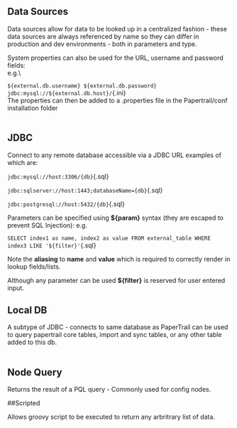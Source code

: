 ## Data Sources

Data sources allow for data to be looked up in a centralized fashion -
these data sources are always referenced by name so they can differ in
production and dev environments - both in parameters and type.

System properties can also be used for the URL, username and password
fields:\
 e.g.\

`${external.db.username} ${external.db.password} jdbc:mysql://${external.db.host}/`{.ini}\
 The properties can then be added to a .properties file in the
Papertrail/conf installation folder\
  

## JDBC


Connect to any remote database accessible via a JDBC URL examples of
which are:

`jdbc:mysql://host:3306/{db}`{.sql}

`jdbc:sqlserver://host:1443;databaseName={db}`{.sql}

`jdbc:postgresql://host:5432/{db}`{.sql}


 Parameters can be specified using **\${param}** syntax (they are
escaped to prevent SQL Injection):
 e.g.

`SELECT index1 as name, index2 as value FROM external_table WHERE index3 LIKE '${filter}'`{.sql}

Note the **aliasing** to **name** and **value** which is required to
correctly render in lookup fields/lists.

Although any parameter can be used **\${filter}** is reserved for user
entered input.


## Local DB


A subtype of JDBC - connects to same database as PaperTrail can be used
to query papertrail core tables, import and sync tables, or any other
table added to this db.\
  

## Node Query

Returns the result of a PQL query - Commonly used for config nodes.
  

##Scripted

 Allows groovy script to be executed to return any arbritrary list of
data.
  

